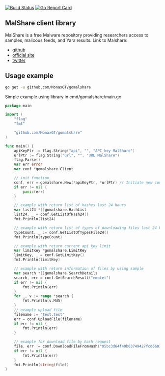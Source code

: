 [![Build Status](https://travis-ci.com/MonaxGT/gomalshare.svg?branch=master)](https://travis-ci.com/MonaxGT/gomalshare)
[![Go Report Card](https://goreportcard.com/badge/github.com/MonaxGT/gomalshare)](https://goreportcard.com/report/github.com/MonaxGT/gomalshare)

MalShare client library 
---------------------
MalShare is a free Malware repository providing researchers access to samples, malicous feeds, and Yara results. 
Link to Malshare: 

  *  [github](https://github.com/malshare)
  *  [official site](http://www.malshare.com)
  *  [twitter](https://twitter.com/mal_share)

Usage example
------------------------------------------------

```sh
go get -u github.com/MonaxGT/gomalshare
```

Simple example using library in cmd/gomalshare/main.go

```go
package main

import (
	"flag"
	"fmt"

	"github.com/MonaxGT/gomalshare"
)

func main() {
	apiKeyPtr := flag.String("api", "", "API key MalShare")
	urlPtr := flag.String("url", "", "URL MalShare")
	flag.Parse()
	var err error
	var conf *gomalshare.Client

	// init function
	conf, err = gomalshare.New(*apiKeyPtr, *urlPtr) // Initiate new connection to API
	if err != nil {
		panic(err)
	}

	// example with return list of hashes last 24 hours
	var list24 *[]gomalshare.HashList
	list24, _ = conf.GetListOfHash24()
	fmt.Println(list24)

	// example with return list of types of downloading files last 24 hours
	typeCount, _ := conf.GetListOfTypesFile24()
	fmt.Println(typeCount)

	// example with return current api key limit
	var limitKey *gomalshare.LimitKey
	limitKey, _ = conf.GetLimitKey()
	fmt.Println(limitKey)

	// example with return information of files by using sample
	var search *[]gomalshare.SearchDetails
	search, err = conf.GetSearchResult("emotet")
	if err != nil {
		fmt.Println(err)
	}
	for _, v := range *search {
		fmt.Println(v.Md5)
	}
	// example upload file
	filename := "test.test"
	err = conf.UploadFile(filename)
	if err != nil {
		fmt.Println(err)
	}

	// example for download file by hash request
	file, err := conf.DownloadFileFromHash("95bc3d64f49b03749427fcd6601fa8a7")
	if err != nil {
		fmt.Println(err)
	}
	fmt.Println(string(file))
}
```
